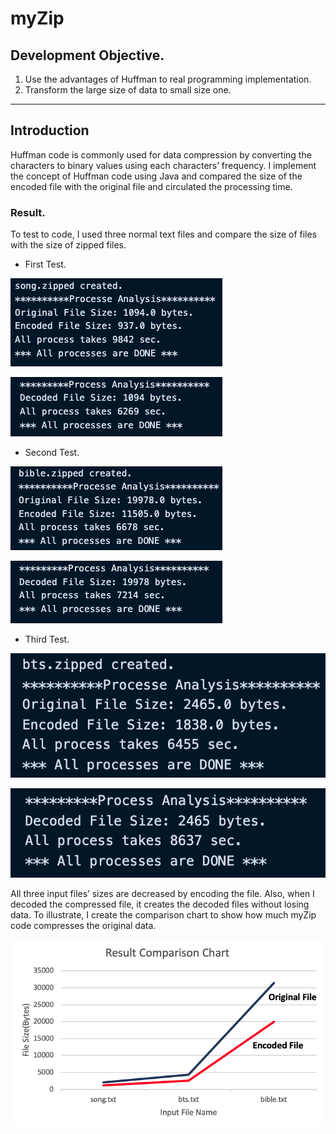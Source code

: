 # myZip

## Development Objective.

1. Use the advantages of Huffman to real programming implementation.
2. Transform the large size of data to small size one.

---

## Introduction

Huffman code is commonly used for data compression by converting the characters to binary values using each characters’ frequency. I implement the concept of Huffman code using Java and compared the size of the encoded file with the original file and circulated the processing time.

### Result.

To test to code, I used three normal text files and compare the size of files with the size of zipped files.

- First Test.

![Untitled](readmeSrc/Untitled.png)

![Untitled](readmeSrc/Untitled%201.png)

- Second Test.

![Untitled](readmeSrc/Untitled%202.png)

![Untitled](readmeSrc/Untitled%203.png)

- Third Test.

![Untitled](readmeSrc/Untitled%204.png)

![Untitled](readmeSrc/Untitled%205.png)

All three input files’ sizes are decreased by encoding the file. Also, when I decoded the compressed file, it creates the decoded files without losing data. To illustrate, I create the comparison chart to show how much myZip code compresses the original data.

![Untitled](readmeSrc/Untitled%206.png)
